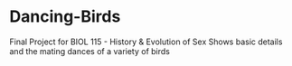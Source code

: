 # Dancing-Birds
Final Project for BIOL 115 - History &amp; Evolution of Sex
Shows basic details and the mating dances of a variety of birds
